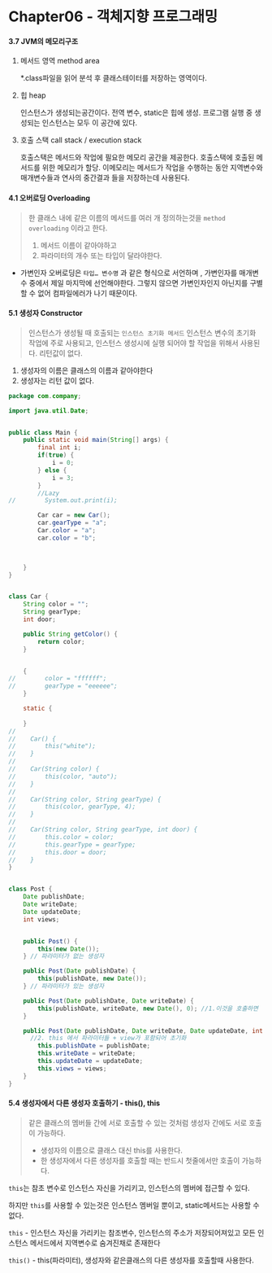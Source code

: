 # Chapter06 - 객체지향 프로그래밍

#### 3.7 JVM의 메모리구조

1. 메서드 영역 method area

   *.class파일을 읽어 분석 후 클래스테이터를 저장하는 영역이다.

2. 힙 heap

   인스턴스가 생성되는공간이다. 전역 변수, static은 힙에 생성. 프로그램 실행 중 생성되는 인스턴스는 모두 이 공간에 있다.

3. 호출 스택 call stack / execution stack

   호출스택은 메서드와 작업에 필요한 메모리 공간을 제공한다. 호출스택에 호출된 메서드를 위한 메모리가 할당. 이메모리는 메서드가 작업을 수행하는 동안 지역변수와 매개변수들과 연사의 중간결과 들을 저장하는데 사용된다. 





#### 4.1 오버로딩 Overloading

> 한 클래스 내에 같은 이름의 메서드를 여러 개 정의하는것을 `method overloading` 이라고 한다. 
>
> 1. 메서드 이름이 같아야하고
> 2. 파라미터의 개수 또는 타입이 달라야한다.

- 가변인자 오버로딩은 `타입… 변수명` 과 같은 형식으로 서언하며 , 가변인자를 매개변수 중에서 제일 마지막에 선언해야한다. 그렇지 않으면 가변인자인지 아닌지를 구별할 수 없어 컴파일에러가 나기 때문이다.



#### 5.1 생성자 Constructor

> 인스턴스가 생성될 때 호출되는 `인스턴스 초기화 메서드`  인스턴스 변수의 초기화 작업에 주로 사용되고, 인스턴스 생성시에 실행 되어야 할 작업을 위해서 사용된다. 리턴값이 없다.

1. 생성자의 이름은 클래스의 이름과 같아야한다
2. 생성자는 리턴 값이 없다.

```java
package com.company;

import java.util.Date;


public class Main {
    public static void main(String[] args) {
        final int i;
        if(true) {
            i = 0;
        } else {
            i = 3;
        }
        //Lazy
//        System.out.print(i);

        Car car = new Car();
        car.gearType = "a";
        Car.color = "a";
        car.color = "b";

          

    }
}


class Car {
    String color = "";
    String gearType;
    int door;

    public String getColor() {
        return color;
    }


    {
//        color = "ffffff";
//        gearType = "eeeeee";
    }

    static {
      
    }
//
//    Car() {
//        this("white");
//    }
//
//    Car(String color) {
//        this(color, "auto");
//    }
//
//    Car(String color, String gearType) {
//        this(color, gearType, 4);
//    }
//
//    Car(String color, String gearType, int door) {
//        this.color = color;
//        this.gearType = gearType;
//        this.door = door;
//    }
}


class Post {
    Date publishDate;
    Date writeDate;
    Date updateDate;
    int views;


    public Post() {
        this(new Date());
    } // 파라미터가 없는 생성자

    public Post(Date publishDate) {
        this(publishDate, new Date());
    } // 파라미터가 있는 생성자

    public Post(Date publishDate, Date writeDate) {
        this(publishDate, writeDate, new Date(), 0); //1.이것을 호출하면 
    }

    public Post(Date publishDate, Date writeDate, Date updateDate, int views) {
      //2. this 에서 파라미터들 + view가 포함되어 초기화
        this.publishDate = publishDate;
        this.writeDate = writeDate;
        this.updateDate = updateDate;
        this.views = views;
    }
}
```





#### 5.4 생성자에서 다른 생성자 호출하기 - this(), this

>같은 클래스의 멤버들 간에 서로 호출할 수 있는 것처럼 생성자 간에도 서로 호출이 가능하다.
>
>- 생성자의 이름으로 클래스 대신 this를 사용한다.
>- 한 생성자에서 다른 생성자를 호출할 때는 반드시 첫줄에서만 호출이 가능하다.

`this`는 참초 변수로 인스턴스 자신을 가리키고, 인스턴스의 멤버에 접근할 수 있다.

하지만 `this`를 사용할 수 있는것은 인스턴스 멤버일 뿐이고, static메서드는 사용할 수 없다. 

`this` - 인스턴스 자신을 가리키는 참조변수, 인스턴스의 주소가 저장되어져있고 모든 인스턴스 메서드에서 지역변수로 숨겨진채로 존재한다

`this()`  - this(파라미터), 생성자와 같은클래스의 다른 생성자를 호출할때 사용한다.